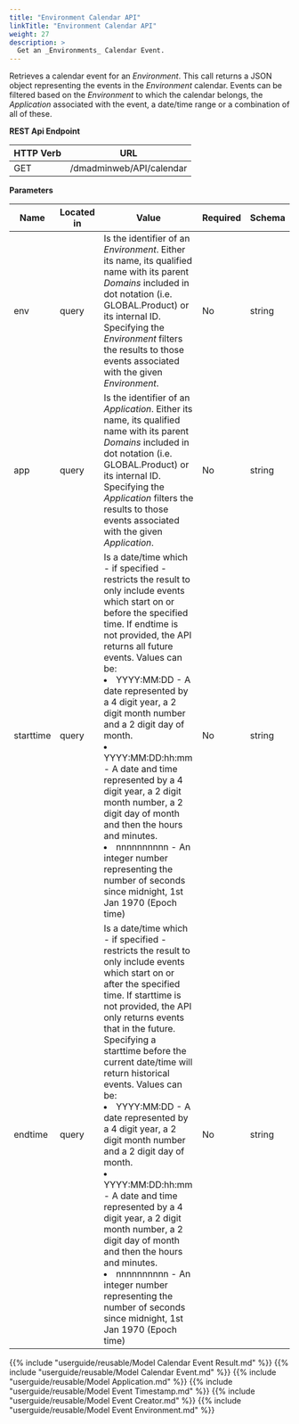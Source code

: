 ```yaml
---
title: "Environment Calendar API"
linkTitle: "Environment Calendar API"
weight: 27
description: >
  Get an _Environments_ Calendar Event. 
---
```


Retrieves a calendar event for an _Environment_. This call returns a JSON object representing the events in the _Environment_ calendar. Events can be filtered based on the _Environment_ to which the calendar belongs, the _Application_ associated with the event, a date/time range or a combination of all of these.

**REST Api Endpoint**

| HTTP Verb | URL |
| ---- | ----------- |
| GET | /dmadminweb/API/calendar |

**Parameters**

| Name | Located in | Value | Required | Schema |
| ---- | ---------- | ----------- | -------- | ---- |
| env | query | Is the identifier of an _Environment_. Either its name, its qualified name with its parent _Domains_ included in dot notation (i.e. GLOBAL.Product) or its internal ID. Specifying the _Environment_ filters the results to those events associated with the given _Environment_. | No | string |
| app | query | Is the identifier of an _Application_. Either its name, its qualified name with its parent _Domains_ included in dot notation (i.e. GLOBAL.Product) or its internal ID. Specifying the _Application_ filters the results to those events associated with the given _Application_. | No | string |
| starttime | query | Is a date/time which - if specified - restricts the result to only include events which start on or before the specified time. If endtime is not provided, the API returns all future events. Values can be: <li>  YYYY:MM:DD - A date represented by a 4 digit year, a 2 digit month number and a 2 digit day of month.</li>  <li>YYYY:MM:DD:hh:mm - A date and time represented by a 4 digit year, a 2 digit month number, a 2 digit day of month and then the hours and minutes. </li> <li> nnnnnnnnnn - An integer number representing the number of seconds since midnight, 1st Jan 1970 (Epoch time) </li> | No | string |
| endtime | query | Is a date/time which - if specified - restricts the result to only include events which start on or after the specified time. If starttime is not provided, the API only returns events that in the future. Specifying a starttime before the current date/time will return historical events. Values can be: <li> YYYY:MM:DD - A date represented by a 4 digit year, a 2 digit month number and a 2 digit day of month.</li> <li> YYYY:MM:DD:hh:mm -  A date and time represented by a 4 digit year, a 2 digit month number, a 2 digit day of month and then the hours and minutes. <li> nnnnnnnnnn - An integer number representing the number of seconds since midnight, 1st Jan 1970 (Epoch time) </li>| No | string |

{{% include "userguide/reusable/Model Calendar Event Result.md" %}}
{{% include "userguide/reusable/Model Calendar Event.md" %}}
{{% include "userguide/reusable/Model Application.md" %}}
{{% include "userguide/reusable/Model Event Timestamp.md" %}}
{{% include "userguide/reusable/Model Event Creator.md" %}}
{{% include "userguide/reusable/Model Event Environment.md" %}}
